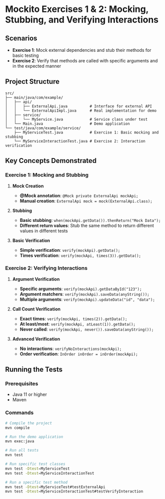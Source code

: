 # Mockito Exercises 1 & 2: Mocking, Stubbing, and Verifying Interactions

## Scenarios

- **Exercise 1**: Mock external dependencies and stub their methods for basic testing
- **Exercise 2**: Verify that methods are called with specific arguments and in the expected manner

## Project Structure

```
src/
├── main/java/com/example/
│   ├── api/
│   │   ├── ExternalApi.java          # Interface for external API
│   │   └── ExternalApiImpl.java      # Real implementation for demo
│   ├── service/
│   │   └── MyService.java            # Service class under test
│   └── Main.java                     # Demo application
└── test/java/com/example/service/
    ├── MyServiceTest.java            # Exercise 1: Basic mocking and stubbing
    └── MyServiceInteractionTest.java # Exercise 2: Interaction verification
```

## Key Concepts Demonstrated

### Exercise 1: Mocking and Stubbing

1. **Mock Creation**

   - **@Mock annotation**: `@Mock private ExternalApi mockApi;`
   - **Manual creation**: `ExternalApi mock = mock(ExternalApi.class);`
2. **Stubbing**

   - **Basic stubbing**: `when(mockApi.getData()).thenReturn("Mock Data");`
   - **Different return values**: Stub the same method to return different values in different tests
3. **Basic Verification**

   - **Simple verification**: `verify(mockApi).getData();`
   - **Times verification**: `verify(mockApi, times(3)).getData();`

### Exercise 2: Verifying Interactions

1. **Argument Verification**

   - **Specific arguments**: `verify(mockApi).getDataById("123");`
   - **Argument matchers**: `verify(mockApi).saveData(anyString());`
   - **Multiple arguments**: `verify(mockApi).updateData("id", "data");`
2. **Call Count Verification**

   - **Exact times**: `verify(mockApi, times(2)).getData();`
   - **At least/most**: `verify(mockApi, atLeast(1)).getData();`
   - **Never called**: `verify(mockApi, never()).saveData(anyString());`
3. **Advanced Verification**

   - **No interactions**: `verifyNoInteractions(mockApi);`
   - **Order verification**: `InOrder inOrder = inOrder(mockApi);`

## Running the Tests

### Prerequisites

- Java 11 or higher
- Maven

### Commands

```bash
# Compile the project
mvn compile

# Run the demo application
mvn exec:java

# Run all tests
mvn test

# Run specific test classes
mvn test -Dtest=MyServiceTest
mvn test -Dtest=MyServiceInteractionTest

# Run a specific test method
mvn test -Dtest=MyServiceTest#testExternalApi
mvn test -Dtest=MyServiceInteractionTest#testVerifyInteraction
```
